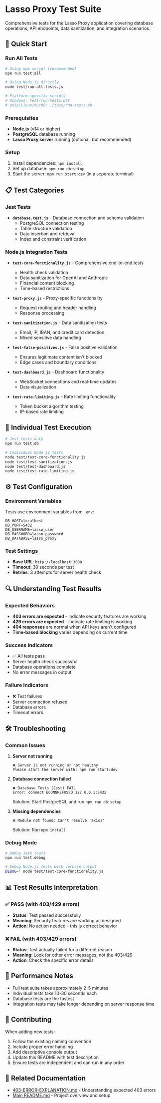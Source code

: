 # Lasso Proxy Test Suite

Comprehensive tests for the Lasso Proxy application covering database operations, API endpoints, data sanitization, and integration scenarios.

## 🚀 Quick Start

### Run All Tests
```bash
# Using npm script (recommended)
npm run test:all

# Using Node.js directly
node test/run-all-tests.js

# Platform-specific scripts
# Windows: test/run-tests.bat
# Unix/Linux/macOS: ./test/run-tests.sh
```

### Prerequisites
- **Node.js** (v14 or higher)
- **PostgreSQL** database running
- **Lasso Proxy server** running (optional, but recommended)

### Setup
1. Install dependencies: `npm install`
2. Set up database: `npm run db:setup`
3. Start the server: `npm run start:dev` (in a separate terminal)

## 📋 Test Categories

### Jest Tests
- **`database.test.js`** - Database connection and schema validation
  - PostgreSQL connection testing
  - Table structure validation
  - Data insertion and retrieval
  - Index and constraint verification

### Node.js Integration Tests
- **`test-core-functionality.js`** - Comprehensive end-to-end tests
  - Health check validation
  - Data sanitization for OpenAI and Anthropic
  - Financial content blocking
  - Time-based restrictions

- **`test-proxy.js`** - Proxy-specific functionality
  - Request routing and header handling
  - Response processing

- **`test-sanitization.js`** - Data sanitization tests
  - Email, IP, IBAN, and credit card detection
  - Mixed sensitive data handling

- **`test-false-positives.js`** - False positive validation
  - Ensures legitimate content isn't blocked
  - Edge cases and boundary conditions

- **`test-dashboard.js`** - Dashboard functionality
  - WebSocket connections and real-time updates
  - Data visualization

- **`test-rate-limiting.js`** - Rate limiting functionality
  - Token bucket algorithm testing
  - IP-based rate limiting

## 🧪 Individual Test Execution

```bash
# Jest tests only
npm run test:db

# Individual Node.js tests
node test/test-core-functionality.js
node test/test-sanitization.js
node test/test-dashboard.js
node test/test-rate-limiting.js
```

## ⚙️ Test Configuration

### Environment Variables
Tests use environment variables from `.env`:
```env
DB_HOST=localhost
DB_PORT=5432
DB_USERNAME=lasso_user
DB_PASSWORD=lasso_password
DB_DATABASE=lasso_proxy
```

### Test Settings
- **Base URL**: `http://localhost:3000`
- **Timeout**: 30 seconds per test
- **Retries**: 3 attempts for server health check

## 🔍 Understanding Test Results

### Expected Behaviors
- **403 errors are expected** - indicate security features are working
- **429 errors are expected** - indicate rate limiting is working
- **404 responses** are normal when API keys aren't configured
- **Time-based blocking** varies depending on current time

### Success Indicators
- ✅ All tests pass
- Server health check successful
- Database operations complete
- No error messages in output

### Failure Indicators
- ❌ Test failures
- Server connection refused
- Database errors
- Timeout errors

## 🛠️ Troubleshooting

### Common Issues

1. **Server not running**
   ```
   ❌ Server is not running or not healthy
   Please start the server with: npm run start:dev
   ```

2. **Database connection failed**
   ```
   ❌ Database Tests (Jest) FAIL
   Error: connect ECONNREFUSED 127.0.0.1:5432
   ```
   Solution: Start PostgreSQL and run `npm run db:setup`

3. **Missing dependencies**
   ```
   ❌ Module not found: Can't resolve 'axios'
   ```
   Solution: Run `npm install`

### Debug Mode
```bash
# Debug Jest tests
npm run test:debug

# Debug Node.js tests with verbose output
DEBUG=* node test/test-core-functionality.js
```

## 📊 Test Results Interpretation

### ✅ PASS (with 403/429 errors)
- **Status**: Test passed successfully
- **Meaning**: Security features are working as designed
- **Action**: No action needed - this is correct behavior

### ❌ FAIL (with 403/429 errors)
- **Status**: Test actually failed for a different reason
- **Meaning**: Look for other error messages, not the 403/429
- **Action**: Check the specific error details

## 🚀 Performance Notes

- Full test suite takes approximately 2-5 minutes
- Individual tests take 10-30 seconds each
- Database tests are the fastest
- Integration tests may take longer depending on server response time

## 🤝 Contributing

When adding new tests:

1. Follow the existing naming convention
2. Include proper error handling
3. Add descriptive console output
4. Update this README with test description
5. Ensure tests are independent and can run in any order

## 📖 Related Documentation

- [403-ERROR-EXPLANATION.md](../403-ERROR-EXPLANATION.md) - Understanding expected 403 errors
- [Main README.md](../README.md) - Project overview and setup
